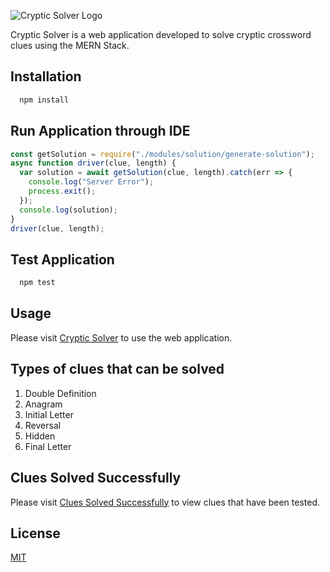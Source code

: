 ![Cryptic Solver Logo](https://devweb2019.cis.strath.ac.uk/~vib16216/CrypticSolverPublic/readme-logo.jpg)

Cryptic Solver is a web application developed to solve cryptic crossword clues using the MERN Stack.

## Installation

```bash
  npm install
```

## Run Application through IDE

```javascript
const getSolution = require("./modules/solution/generate-solution");
async function driver(clue, length) {
  var solution = await getSolution(clue, length).catch(err => {
    console.log("Server Error");
    process.exit();
  });
  console.log(solution);
}
driver(clue, length);
```

## Test Application

```bash
  npm test
```

## Usage

Please visit [Cryptic Solver](https://devweb2019.cis.strath.ac.uk/vib16216-nodejs/ "Cryptic Solver") to use the web application.

## Types of clues that can be solved

1. Double Definition
2. Anagram
3. Initial Letter
4. Reversal
5. Hidden
6. Final Letter

## Clues Solved Successfully

Please visit [Clues Solved Successfully](https://devweb2019.cis.strath.ac.uk/~vib16216/clues/) to view clues that have been tested.

## License

[MIT](https://choosealicense.com/licenses/mit/)
